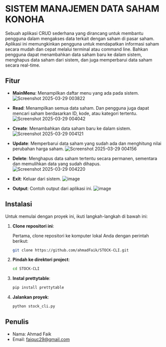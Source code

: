 # SISTEM MANAJEMEN DATA SAHAM KONOHA

Sebuah aplikasi CRUD sederhana yang dirancang untuk membantu pengguna dalam mengakses data terkait dengan saham di pasar saham.
Aplikasi ini memungkinkan pengguna untuk mendapatkan informasi saham secara mudah dan cepat melalui terminal atau command line.
Bahkan pengguna dapat menambahkan data saham baru ke dalam sistem, menghapus data saham dari sistem, dan juga memperbarui data saham
secara real-time.

## Fitur

- **MainMenu**: Menampilkan daftar menu yang ada pada sistem.
  ![Screenshot 2025-03-29 003822](https://github.com/user-attachments/assets/73dc8dce-c1b6-4c3b-b423-b047440f90fc)
  
- **Read**: Menampilkan semua data saham.
            Dan pengguna juga dapat mencari saham berdasarkan ID, kode, atau kategori tertentu.
  ![Screenshot 2025-03-29 004042](https://github.com/user-attachments/assets/4ecc821c-3f6e-4cba-ba6a-8e0e2e1ed75a)

- **Create**: Menambahkan data saham baru ke dalam sistem.
  ![Screenshot 2025-03-29 004121](https://github.com/user-attachments/assets/0830788b-91a5-44e8-9672-b28f60773843)

- **Update**: Memperbarui data saham yang sudah ada dan menghitung nilai perubahan harga saham.
  ![Screenshot 2025-03-29 004156](https://github.com/user-attachments/assets/ffda0639-f33e-4880-9939-24478d52e4d6)

- **Delete**: Menghapus data saham tertentu secara permanen, sementara dan memulihkan data yang sudah dihapus.
  ![Screenshot 2025-03-29 004220](https://github.com/user-attachments/assets/3fd9f108-b2d8-4009-80c1-ed67c3d18908)

- **Exit**: Keluar dari sistem.
  ![image](https://github.com/user-attachments/assets/5f4f9397-1bae-4440-8a61-335355e95162)

- **Output**: Contoh output dari aplikasi ini.
  ![image](https://github.com/user-attachments/assets/b6951521-0d57-413e-8461-bfc1debf36a3)

## Instalasi

Untuk memulai dengan proyek ini, ikuti langkah-langkah di bawah ini:

1. **Clone repositori ini**:

   Pertama, clone repositori ke komputer lokal Anda dengan perintah berikut:

   ```bash
   git clone https://github.com/ahmadFaik/STOCK-CLI.git

2. **Pindah ke direktori project**:
   ```bash
   cd STOCK-CLI

4. **Instal prettytable**:
   ```bash
   pip install prettytable

6. **Jalankan proyek**:
   ```bash
   python stock_cli.py

## Penulis
- Nama: Ahmad Faik
- Email: faiquc29@gmail.com



